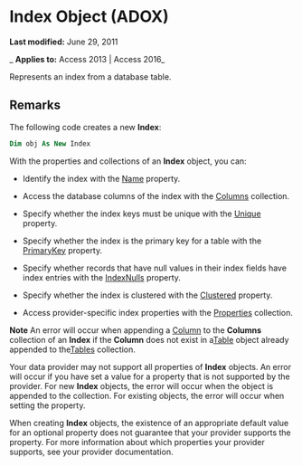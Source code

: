 
# Index Object (ADOX)

 **Last modified:** June 29, 2011

 _ **Applies to:** Access 2013 | Access 2016_



Represents an index from a database table.

## Remarks

The following code creates a new  **Index**:


```vb
Dim obj As New Index


```

With the properties and collections of an  **Index** object, you can:


- Identify the index with the [Name](c92a3b2b-6e3f-1ed9-c7be-bf348a0737af.md) property.
    
- Access the database columns of the index with the [Columns](231645db-70da-9ad1-fb27-02145ce32e66.md) collection.
    
- Specify whether the index keys must be unique with the [Unique](23dc9e98-5bc4-42c7-6d3a-340736f0db05.md) property.
    
- Specify whether the index is the primary key for a table with the [PrimaryKey](28ce19bd-91a0-ba41-ac7f-3f90b2bc7a31.md) property.
    
- Specify whether records that have null values in their index fields have index entries with the [IndexNulls](5c78c818-c23d-5b2c-d246-531aedc639df.md) property.
    
- Specify whether the index is clustered with the [Clustered](60e82234-a21c-eec8-edbd-b9a339529e97.md) property.
    
- Access provider-specific index properties with the [Properties](4d662790-1252-c930-e6f9-edf6a38636af.md) collection.
    

 **Note**  An error will occur when appending a [Column](ad38c2df-f704-0599-4b7a-8556e430ba46.md) to the **Columns** collection of an **Index** if the **Column** does not exist in a[Table](53a3e2f9-4ec0-8fed-d482-4f995921587b.md) object already appended to the[Tables](07bc0541-c528-1c25-c8c4-05736836eda3.md) collection.

Your data provider may not support all properties of  **Index** objects. An error will occur if you have set a value for a property that is not supported by the provider. For new **Index** objects, the error will occur when the object is appended to the collection. For existing objects, the error will occur when setting the property.

When creating  **Index** objects, the existence of an appropriate default value for an optional property does not guarantee that your provider supports the property. For more information about which properties your provider supports, see your provider documentation.

